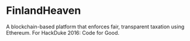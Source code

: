 # FinlandHeaven
A blockchain-based platform that enforces fair, transparent taxation using Ethereum. For HackDuke 2016: Code for Good.

